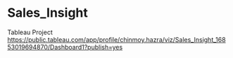 # Sales_Insight
Tableau Project
https://public.tableau.com/app/profile/chinmoy.hazra/viz/Sales_Insight_16853019694870/Dashboard1?publish=yes
